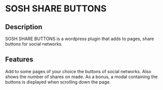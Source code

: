 # SOSH SHARE BUTTONS

## Description
SOSH SHARE BUTTONS is a wordpress plugin that adds to pages, share buttons for social networks.

## Features
Add to some pages of your choice the buttons of social networks.
Also shows the number of shares on made.
As a bonus, a modal containing the buttons is displayed when scrolling down the page.


